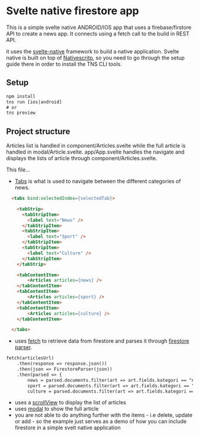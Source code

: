 # Svelte native firestore app
This is a simple svelte native ANDROID/IOS app that uses a firebase/firstore API to create a news app. It connects using a fetch call to the build in REST API.

it uses the <a href='https://svelte-native.technology/docs'>svelte-native</a> framework to build a native application. Svelte native is built on top of <a href='https://nativescript.org'>Nativescritp</a>, so you need to go through the setup guide there in order to install the TNS CLI tools.

## Setup
```html
npm install
tns run [ios|android]
# or
tns preview
```

## Project structure
Articles list is handled in component/Articles.svelte while the full article is handled in modal/Article.svelte. app/App.svelte handles the navigate and displays the lists of article through component/Articles.svelte.

This file...
- <a href='https://svelte-native.technology/docs#tabs'>Tabs</a> is what is used to navigate between the different categories of news.
```html
  <tabs bind:selectedIndex={selectedTab}>

    <tabStrip>
      <tabStripItem>
        <label text="News" />
      </tabStripItem>
      <tabStripItem>
        <label text="Sport" />
      </tabStripItem>
      <tabStripItem>
        <label text="Culture" />
      </tabStripItem>
    </tabStrip>

    <tabContentItem>
        <Articles articles={news} />
    </tabContentItem>
    <tabContentItem>
        <Articles articles={sport} />
    </tabContentItem>
    <tabContentItem>
        <Articles articles={culture} />
    </tabContentItem>

  </tabs>
```
- uses  <a href='https://docs.nativescript.org/ns-framework-modules/fetch'>fetch</a> to retrieve data from firestore and parses it through <a href='https://www.npmjs.com/package/firestore-parser'>firestore parser</a>.
```html
fetch(articlesUrl)
    .then(response => response.json())
    .then(json => FirestoreParser(json))
    .then(parsed => {
        news = parsed.documents.filter(art => art.fields.kategori == "nyhet");
        sport = parsed.documents.filter(art => art.fields.kategori == "sport");
        culture = parsed.documents.filter(art => art.fields.kategori == "kultur");
```
- uses a <a href='https://svelte-native.technology/docs#scrollview'>scrollView</a> to display the list of articles
- uses <a href='https://svelte-native.technology/docs#showmodal'>modal</a> to show the full article
- you are not able to do anything further with the items - i.e delete, update or add - so the example just serves as a demo of how you can include firestore in a simple svelt native application

